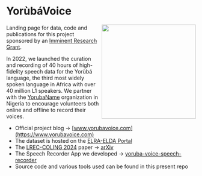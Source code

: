 # YorùbáVoice

<img src="https://www.yorubavoice.com/images/voice.jpg" width="250" align="right"> Landing page for data, code and publications for this project sponsored by an [Imminent Research Grant](https://imminent.translated.com/research-grants-ceremony-innovations-in-language-technology). 


In 2022, we launched the curation and recording of 40 hours of high-fidelity speech data for the Yorùbá language, the third most widely spoken language in Africa with over 40 million L1 speakers. We partner with the [YorubaName](https://www.yorubaname.com/) organization in Nigeria to encourage volunteers both online and offline to record their voices.

- Official project blog &rarr; [www.yorubavoice.com](https://www.yorubavoice.com)
- The dataset is hosted on the [ELRA-ELDA Portal](http://www.elra.info)
- The [LREC-COLING 2024](https://lrec-coling-2024.org) paper &rarr; [arXiv](https://arxiv.org/abs/2307.16071)
- The Speech Recorder App we developed &rarr; [yoruba-voice-speech-recorder](https://github.com/Niger-Volta-LTI/yoruba-voice-speech-recorder)
- Source code and various tools used can be found in this present repo

